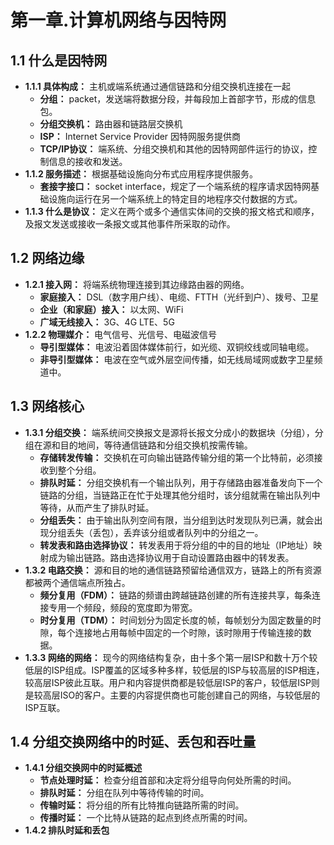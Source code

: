 # 第一章.计算机网络与因特网
## 1.1 什么是因特网
- **1.1.1 具体构成：** 主机或端系统通过通信链路和分组交换机连接在一起
  - **分组：** packet，发送端将数据分段，并每段加上首部字节，形成的信息包。
  - **分组交换机：** 路由器和链路层交换机
  - **ISP：** Internet Service Provider 因特网服务提供商
  - **TCP/IP协议：** 端系统、分组交换机和其他的因特网部件运行的协议，控制信息的接收和发送。
- **1.1.2 服务描述：** 根据基础设施向分布式应用程序提供服务。 
  - **套接字接口：** socket interface，规定了一个端系统的程序请求因特网基础设施向运行在另一个端系统上的特定目的地程序交付数据的方式。
- **1.1.3 什么是协议：** 定义在两个或多个通信实体间的交换的报文格式和顺序，及报文发送或接收一条报文或其他事件所采取的动作。

## 1.2 网络边缘
- **1.2.1 接入网：** 将端系统物理连接到其边缘路由器的网络。
  - **家庭接入：** DSL（数字用户线）、电缆、FTTH（光纤到户）、拨号、卫星
  - **企业（和家庭）接入：** 以太网、WiFi 
  - **广域无线接入：** 3G、4G LTE、5G
- **1.2.2 物理媒介：** 电气信号、光信号、电磁波信号
  - **导引型媒体：** 电波沿着固体媒体前行，如光缆、双铜绞线或同轴电缆。
  - **非导引型媒体：** 电波在空气或外层空间传播，如无线局域网或数字卫星频道中。

## 1.3 网络核心
  - **1.3.1 分组交换：** 端系统间交换报文是源将长报文分成小的数据块（分组），分组在源和目的地间，等待通信链路和分组交换机按需传输。
    - **存储转发传输：** 交换机在可向输出链路传输分组的第一个比特前，必须接收到整个分组。
    - **排队时延：** 分组交换机有一个输出队列，用于存储路由器准备发向下一个链路的分组，当链路正在忙于处理其他分组时，该分组就需在输出队列中等待，从而产生了排队时延。
    - **分组丢失：** 由于输出队列空间有限，当分组到达时发现队列已满，就会出现分组丢失（丢包），丢弃该分组或者队列中的分组之一。
    - **转发表和路由选择协议：** 转发表用于将分组的中的目的地址（IP地址）映射成为输出链路。路由选择协议用于自动设置路由器中的转发表。
  - **1.3.2 电路交换：** 源和目的地的通信链路预留给通信双方，链路上的所有资源都被两个通信端点所独占。
    - **频分复用（FDM）：** 链路的频谱由跨越链路创建的所有连接共享，每条连接专用一个频段，频段的宽度即为带宽。
    - **时分复用（TDM）：** 时间划分为固定长度的帧，每帧划分为固定数量的时隙，每个连接地占用每帧中固定的一个时隙，该时隙用于传输连接的数据。
  - **1.3.3 网络的网络：** 现今的网络结构复杂，由十多个第一层ISP和数十万个较低层的ISP组成。ISP覆盖的区域多种多样，较低层的ISP与较高层的ISP相连，较高层ISP彼此互联。用户和内容提供商都是较低层ISP的客户，较低层ISP则是较高层ISO的客户。主要的内容提供商也可能创建自己的网络，与较低层的ISP互联。

## 1.4 分组交换网络中的时延、丢包和吞吐量
  - **1.4.1 分组交换网中的时延概述**
    - **节点处理时延：** 检查分组首部和决定将分组导向何处所需的时间。
    - **排队时延：** 分组在队列中等待传输的时间。
    - **传输时延：** 将分组的所有比特推向链路所需的时间。
    - **传播时延：** 一个比特从链路的起点到终点所需的时间。
  - **1.4.2 排队时延和丢包** 